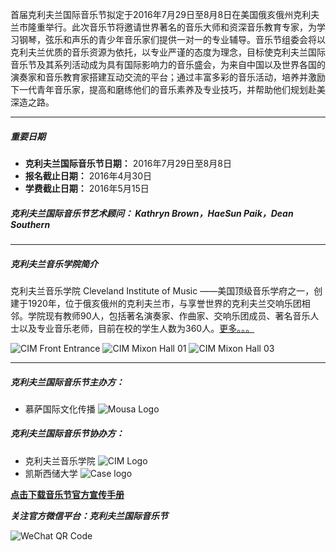 首届克利夫兰国际音乐节拟定于2016年7月29日至8月8日在美国俄亥俄州克利夫兰市隆重举行。此次音乐节将邀请世界著名的音乐大师和资深音乐教育专家，为学习钢琴，弦乐和声乐的青少年音乐家们提供一对一的专业辅导。音乐节组委会将以克利夫兰优质的音乐资源为依托，以专业严谨的态度为理念，目标使克利夫兰国际音乐节及其系列活动成为具有国际影响力的音乐盛会，为来自中国以及世界各国的演奏家和音乐教育家搭建互动交流的平台；通过丰富多彩的音乐活动，培养并激励下一代青年音乐家，提高和磨练他们的音乐素养及专业技巧，并帮助他们规划赴美深造之路。

***

##### **重要日期**
- **克利夫兰国际音乐节日期：** 2016年7月29日至8月8日
- **报名截止日期：** 2016年4月30日
- **学费截止日期：** 2016年5月15日

##### **克利夫兰国际音乐节艺术顾问：** Kathryn Brown，HaeSun Paik，Dean Southern

***

##### **克利夫兰音乐学院简介**
克利夫兰音乐学院 Cleveland Institute of Music ——美国顶级音乐学府之一，创建于1920年，位于俄亥俄州的克利夫兰市，与享誉世界的克利夫兰交响乐团相邻。学院现有教师90人，包括著名演奏家、作曲家、交响乐团成员、著名音乐人士以及专业音乐老师，目前在校的学生人数为360人。[更多。。。](/cn/cim)

![CIM Front Entrance](/img/cim-img/cim-front-entrance.jpg)
![CIM Mixon Hall 01](/img/cim-img/mixon-hall-01.jpg)
![CIM Mixon Hall 03](/img/cim-img/mixon-hall-03.jpg)

***

##### **克利夫兰国际音乐节主办方：**
- 慕萨国际文化传播 ![Mousa Logo](/img/logo/mousa-logo.png)

##### **克利夫兰国际音乐节协办方：**
- 克利夫兰音乐学院 ![CIM Logo](/img/logo/cim-logo.jpg)
- 凯斯西储大学 ![Case logo](/img/logo/case-logo.jpg)

[**点击下载音乐节官方宣传手册**](http://static.cimfusa.com/pdf/cimf-brochure-cn.pdf)

**_关注官方微信平台：克利夫兰国际音乐节_**

![WeChat QR Code](/img/misc/wechat-qr-code.jpg)
